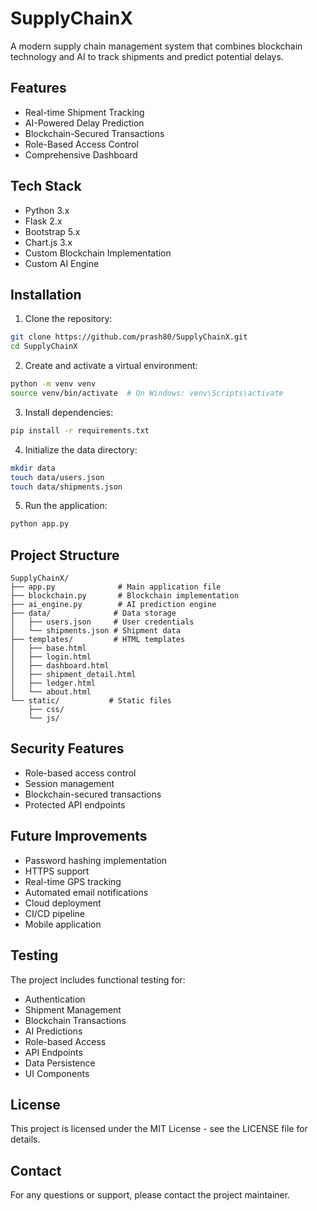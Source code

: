 # SupplyChainX

A modern supply chain management system that combines blockchain technology and AI to track shipments and predict potential delays.

## Features

- Real-time Shipment Tracking
- AI-Powered Delay Prediction
- Blockchain-Secured Transactions
- Role-Based Access Control
- Comprehensive Dashboard

## Tech Stack

- Python 3.x
- Flask 2.x
- Bootstrap 5.x
- Chart.js 3.x
- Custom Blockchain Implementation
- Custom AI Engine

## Installation

1. Clone the repository:
```bash
git clone https://github.com/prash80/SupplyChainX.git
cd SupplyChainX
```

2. Create and activate a virtual environment:
```bash
python -m venv venv
source venv/bin/activate  # On Windows: venv\Scripts\activate
```

3. Install dependencies:
```bash
pip install -r requirements.txt
```

4. Initialize the data directory:
```bash
mkdir data
touch data/users.json
touch data/shipments.json
```

5. Run the application:
```bash
python app.py
```

## Project Structure

```
SupplyChainX/
├── app.py              # Main application file
├── blockchain.py       # Blockchain implementation
├── ai_engine.py        # AI prediction engine
├── data/              # Data storage
│   ├── users.json     # User credentials
│   └── shipments.json # Shipment data
├── templates/         # HTML templates
│   ├── base.html
│   ├── login.html
│   ├── dashboard.html
│   ├── shipment_detail.html
│   ├── ledger.html
│   └── about.html
└── static/           # Static files
    ├── css/
    └── js/
```

## Security Features

- Role-based access control
- Session management
- Blockchain-secured transactions
- Protected API endpoints

## Future Improvements

- Password hashing implementation
- HTTPS support
- Real-time GPS tracking
- Automated email notifications
- Cloud deployment
- CI/CD pipeline
- Mobile application

## Testing

The project includes functional testing for:
- Authentication
- Shipment Management
- Blockchain Transactions
- AI Predictions
- Role-based Access
- API Endpoints
- Data Persistence
- UI Components

## License

This project is licensed under the MIT License - see the LICENSE file for details.

## Contact

For any questions or support, please contact the project maintainer. 